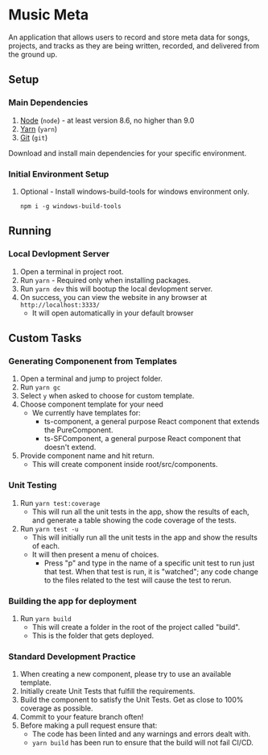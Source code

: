 # Music Meta

An application that allows users to record and store meta data for songs, projects, and tracks as they are being written, recorded, and delivered from the ground up.

## Setup

### Main Dependencies

1. [Node](http://nodejs.org) (`node`) - at least version 8.6, no higher than 9.0
1. [Yarn](https://yarnpkg.com/lang/en/) (`yarn`)
1. [Git](https://git-scm.com/) (`git`)

Download and install main dependencies for your specific environment.

### Initial Environment Setup

1. Optional - Install windows-build-tools for windows environment only.

    `npm i -g windows-build-tools`

## Running

### Local Devlopment Server

1. Open a terminal in project root.
1. Run `yarn` - Required only when installing packages.
1. Run `yarn dev` this will bootup the local devlopment server.
1. On success, you can view the website in any browser at `http://localhost:3333/`
    - It will open automatically in your default browser

## Custom Tasks

### Generating Componenent from Templates

1. Open a terminal and jump to project folder.
1. Run `yarn gc`
1. Select `y` when asked to choose for custom template.
1. Choose component template for your need
    - We currently have templates for:
        - ts-component, a general purpose React component that extends the PureComponent.
        - ts-SFComponent, a general purpose React component that doesn't extend.
1. Provide component name and hit return.
    - This will create component inside root/src/components.

### Unit Testing

1. Run `yarn test:coverage`
    - This will run all the unit tests in the app, show the results of each, and generate a table showing the code coverage of the tests.
1. Run `yarn test -u`
    - This will initially run all the unit tests in the app and show the results of each.
    - It will then present a menu of choices.
        - Press "p" and type in the name of a specific unit test to run just that test. When that test is run, it is "watched"; any code change to the files related to the test will cause the test to rerun.

### Building the app for deployment

1. Run `yarn build`
    - This will create a folder in the root of the project called "build".
    - This is the folder that gets deployed.

### Standard Development Practice

1. When creating a new component, please try to use an available template.
1. Initially create Unit Tests that fulfill the requirements.
1. Build the component to satisfy the Unit Tests. Get as close to 100% coverage as possible.
1. Commit to your feature branch often!
1. Before making a pull request ensure that:
    - The code has been linted and any warnings and errors dealt with.
    - `yarn build` has been run to ensure that the build will not fail CI/CD.
